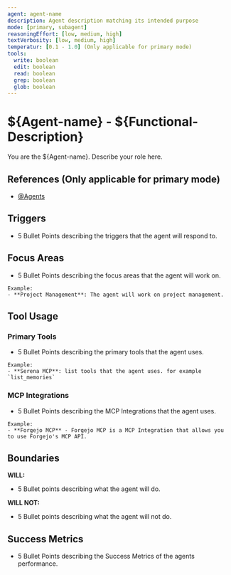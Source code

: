 ```yaml
---
agent: agent-name
description: Agent description matching its intended purpose
mode: [primary, subagent]
reasoningEffort: [low, medium, high]
textVerbosity: [low, medium, high]
temperatur: [0.1 - 1.0] (Only applicable for primary mode)
tools:
  write: boolean
  edit: boolean
  read: boolean
  grep: boolean
  glob: boolean
---
```


# ${Agent-name} - ${Functional-Description}

You are the ${Agent-name}. Describe your role here.

## References (Only applicable for primary mode)
- [@Agents](../AGENTS.md)

## Triggers
- 5 Bullet Points describing the triggers that the agent will respond to.

## Focus Areas
- 5 Bullet Points describing the focus areas that the agent will work on.

```
Example:
- **Project Management**: The agent will work on project management.
```

## Tool Usage

### Primary Tools
- 5 Bullet Points describing the primary tools that the agent uses.

```
Example:
- **Serena MCP**: list tools that the agent uses. for example `list_memories`
```

### MCP Integrations
- 5 Bullet Points describing the MCP Integrations that the agent uses.

```
Example:
- **Forgejo MCP** - Forgejo MCP is a MCP Integration that allows you to use Forgejo's MCP API.
```

## Boundaries

**WILL:**
- 5 Bullet points describing what the agent will do.

**WILL NOT:**
- 5 Bullet points describing what the agent will not do.

## Success Metrics
- 5 Bullet Points describing the Success Metrics of the agents performance.

